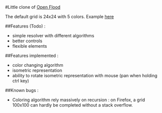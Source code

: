 #Little clone of [Open Flood](https://github.com/GunshipPenguin/open_flood)

The default grid is 24x24 with 5 colors.
Example [here](https://kimi.rouage.fr/color-flood)

##Features (Todo) :

  - simple resolver with different algorithms
  - better controls
  - flexible elements
  
##Features implemented :

  - color changing algorithm
  - isometric representation
  - ability to rotate isometric representation with mouse (pan when holding ctrl key)

##Known bugs :

  - Coloring algorithm rely massively on recursion : on Firefox, a grid 100x100 can hardly be completed without a stack overflow.